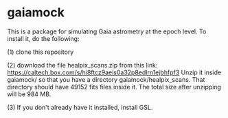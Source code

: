 # gaiamock

This is a package for simulating Gaia astrometry at the epoch level. To install it, do the following: 

(1) clone this repository 

(2) download the file healpix_scans.zip from this link: https://caltech.box.com/s/hi8ftcz9aeis0a32p8edlrn1ejbhfpf3
Unzip it inside gaiamock/ so that you have a directory gaiamock/healpix_scans. That directory should have 49152 fits files inside it. The total size after unzipping will be 984 MB. 

(3) If you don't already have it installed, install GSL. 